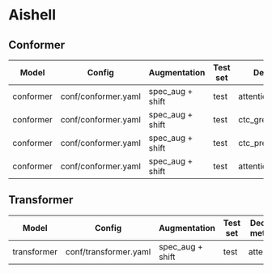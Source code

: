 # Aishell

## Conformer

| Model | Config | Augmentation| Test set | Decode method | Loss | WER |  
| --- | --- | --- | --- | --- | --- | --- |  
| conformer | conf/conformer.yaml | spec_aug + shift | test | attention | - | 0.059858 |  
| conformer | conf/conformer.yaml | spec_aug + shift | test | ctc_greedy_search | - | 0.062311 |  
| conformer | conf/conformer.yaml | spec_aug + shift | test | ctc_prefix_beam_search | - | 0.062196 |  
| conformer | conf/conformer.yaml | spec_aug + shift | test | attention_rescoring | - | 0.054694 |  

## Transformer

| Model | Config | Augmentation| Test set | Decode method | Loss | WER |  
| --- | --- | --- | --- | --- | --- | ---|  
| transformer | conf/transformer.yaml | spec_aug + shift | test | attention | - | - |  
